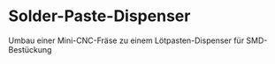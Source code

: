 # Solder-Paste-Dispenser
Umbau einer Mini-CNC-Fräse zu einem Lötpasten-Dispenser für SMD-Bestückung
